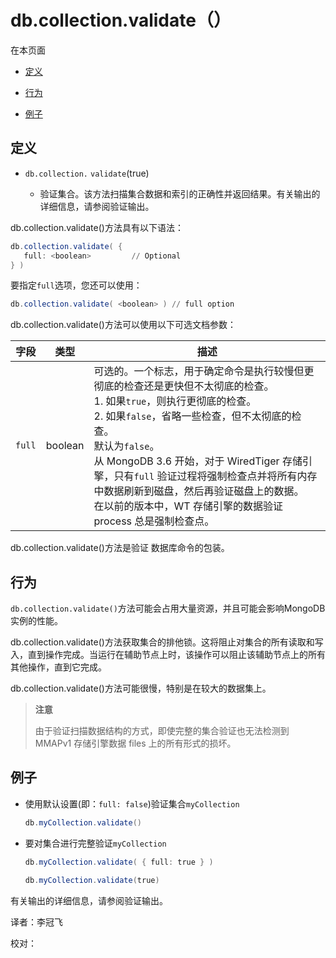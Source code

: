 # [ ](#)db.collection.validate（）

[]()

在本页面

*   [定义](#definition)

*   [行为](#behaviors)

*   [例子](#examples)

## <span id="definition">定义</span>

*   `db.collection.` `validate`(true)

       *   验证集合。该方法扫描集合数据和索引的正确性并返回结果。有关输出的详细信息，请参阅验证输出。

db.collection.validate()方法具有以下语法：

```powershell
db.collection.validate( {
   full: <boolean>         // Optional
} )
```

要指定`full`选项，您还可以使用：

```powershell
db.collection.validate( <boolean> ) // full option
```

db.collection.validate()方法可以使用以下可选文档参数：

| 字段   | 类型    | 描述                                                         |
| ------ | ------- | ------------------------------------------------------------ |
| `full` | boolean | 可选的。一个标志，用于确定命令是执行较慢但更彻底的检查还是更快但不太彻底的检查。 <br/>1. 如果`true`，则执行更彻底的检查。 <br/>2. 如果`false`，省略一些检查，但不太彻底的检查。 <br/>默认为`false`。 <br/>从 MongoDB 3.6 开始，对于 WiredTiger 存储引擎，只有`full` 验证过程将强制检查点并将所有内存中数据刷新到磁盘，然后再验证磁盘上的数据。 <br/>在以前的版本中，WT 存储引擎的数据验证 process 总是强制检查点。 |


db.collection.validate()方法是验证 数据库命令的包装。

## <span id="behaviors">行为</span>

`db.collection.validate()`方法可能会占用大量资源，并且可能会影响MongoDB实例的性能。

db.collection.validate()方法获取集合的排他锁。这将阻止对集合的所有读取和写入，直到操作完成。当运行在辅助节点上时，该操作可以阻止该辅助节点上的所有其他操作，直到它完成。

db.collection.validate()方法可能很慢，特别是在较大的数据集上。

> **注意**
>
> 由于验证扫描数据结构的方式，即使完整的集合验证也无法检测到 MMAPv1 存储引擎数据 files 上的所有形式的损坏。

## <span id="examples">例子</span>

*   使用默认设置(即：`full: false`)验证集合`myCollection`
    ```powershell
    db.myCollection.validate()
    ```
    
*   要对集合进行完整验证`myCollection`
	```powershell
	db.myCollection.validate( { full: true } )
    
    db.myCollection.validate(true)
    ```

有关输出的详细信息，请参阅验证输出。



译者：李冠飞

校对：